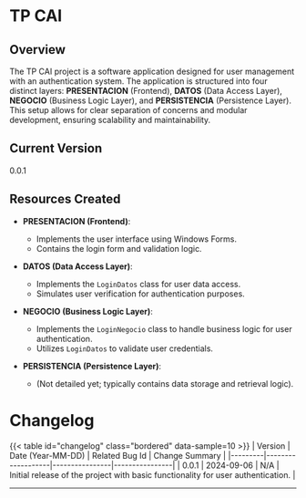 
# TP CAI

## Overview

The TP CAI project is a software application designed for user management with an authentication system. The application is structured into four distinct layers: **PRESENTACION** (Frontend), **DATOS** (Data Access Layer), **NEGOCIO** (Business Logic Layer), and **PERSISTENCIA** (Persistence Layer). This setup allows for clear separation of concerns and modular development, ensuring scalability and maintainability.

## Current Version

0.0.1

## Resources Created

- **PRESENTACION (Frontend)**: 
  - Implements the user interface using Windows Forms.
  - Contains the login form and validation logic.

- **DATOS (Data Access Layer)**:
  - Implements the `LoginDatos` class for user data access.
  - Simulates user verification for authentication purposes.

- **NEGOCIO (Business Logic Layer)**:
  - Implements the `LoginNegocio` class to handle business logic for user authentication.
  - Utilizes `LoginDatos` to validate user credentials.

- **PERSISTENCIA (Persistence Layer)**:
  - (Not detailed yet; typically contains data storage and retrieval logic).

# Changelog

{{< table id="changelog" class="bordered" data-sample=10 >}}
| Version | Date (Year-MM-DD) | Related Bug Id | Change Summary |
|---------|-------------------|----------------|----------------|
| 0.0.1   | 2024-09-06        | N/A            | Initial release of the project with basic functionality for user authentication. |

---
